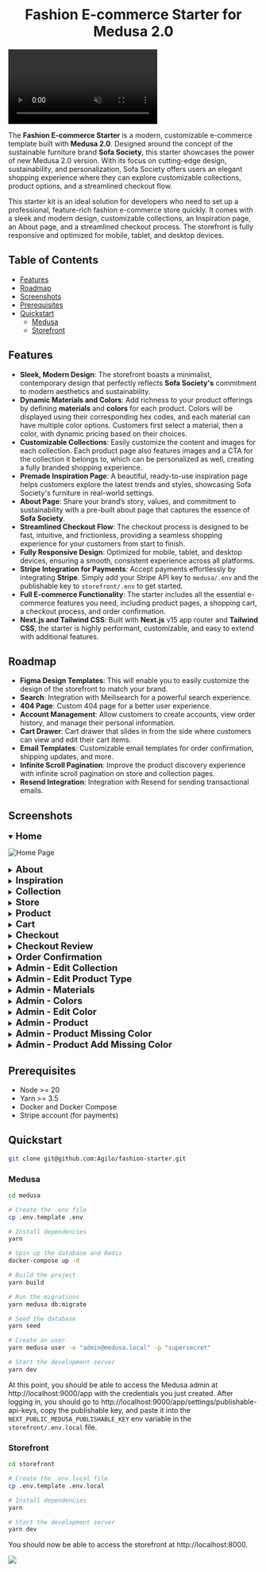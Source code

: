 <h1 align="center">Fashion E-commerce Starter for Medusa 2.0</h1>

<video src="https://github.com/user-attachments/assets/1afe48e4-5a28-4aee-b4bd-e405701d3cc6" controls="controls" muted="muted" playsinline="playsinline"></video>

The **Fashion E-commerce Starter** is a modern, customizable e-commerce template built with **Medusa 2.0**. Designed around the concept of the sustainable furniture brand **Sofa Society**, this starter showcases the power of new Medusa 2.0 version. With its focus on cutting-edge design, sustainability, and personalization, Sofa Society offers users an elegant shopping experience where they can explore customizable collections, product options, and a streamlined checkout flow.

This starter kit is an ideal solution for developers who need to set up a professional, feature-rich fashion e-commerce store quickly. It comes with a sleek and modern design, customizable collections, an Inspiration page, an About page, and a streamlined checkout process. The storefront is fully responsive and optimized for mobile, tablet, and desktop devices.

<h2>Table of Contents</h2>

- [Features](#features)
- [Roadmap](#roadmap)
- [Screenshots](#screenshots)
- [Prerequisites](#prerequisites)
- [Quickstart](#quickstart)
  - [Medusa](#medusa)
  - [Storefront](#storefront)

## Features

- **Sleek, Modern Design**: The storefront boasts a minimalist, contemporary design that perfectly reflects **Sofa Society's** commitment to modern aesthetics and sustainability.
- **Dynamic Materials and Colors**: Add richness to your product offerings by defining **materials** and **colors** for each product. Colors will be displayed using their corresponding hex codes, and each material can have multiple color options. Customers first select a material, then a color, with dynamic pricing based on their choices.
- **Customizable Collections**: Easily customize the content and images for each collection. Each product page also features images and a CTA for the collection it belongs to, which can be personalized as well, creating a fully branded shopping experience.
- **Premade Inspiration Page**: A beautiful, ready-to-use inspiration page helps customers explore the latest trends and styles, showcasing Sofa Society's furniture in real-world settings.
- **About Page**: Share your brand’s story, values, and commitment to sustainability with a pre-built about page that captures the essence of **Sofa Society**.
- **Streamlined Checkout Flow**: The checkout process is designed to be fast, intuitive, and frictionless, providing a seamless shopping experience for your customers from start to finish.
- **Fully Responsive Design**: Optimized for mobile, tablet, and desktop devices, ensuring a smooth, consistent experience across all platforms.
- **Stripe Integration for Payments**: Accept payments effortlessly by integrating **Stripe**. Simply add your Stripe API key to `medusa/.env` and the publishable key to `storefront/.env` to get started.
- **Full E-commerce Functionality**: The starter includes all the essential e-commerce features you need, including product pages, a shopping cart, a checkout process, and order confirmation.
- **Next.js and Tailwind CSS**: Built with **Next.js** v15 app router and **Tailwind CSS**, the starter is highly performant, customizable, and easy to extend with additional features.

## Roadmap
- **Figma Design Templates**: This will enable you to easily customize the design of the storefront to match your brand.
- **Search**: Integration with Meilisearch for a powerful search experience.
- **404 Page**: Custom 404 page for a better user experience.
- **Account Management**: Allow customers to create accounts, view order history, and manage their personal information.
- **Cart Drawer**: Cart drawer that slides in from the side where customers can view and edit their cart items.
- **Email Templates**: Customizable email templates for order confirmation, shipping updates, and more.
- **Infinite Scroll Pagination**: Improve the product discovery experience with infinite scroll pagination on store and collection pages.
- **Resend Integration**: Integration with Resend for sending transactional emails.

## Screenshots

<details open="open">
<summary><strong style="font-size: 1.15rem">Home</strong></summary>

![Home Page](./media/home.jpeg)
</details>

<details>
<summary><strong style="font-size: 1.15rem">About</strong></summary>

![About Page](./media/about.jpeg)
</details>

<details>
<summary><strong style="font-size: 1.15rem">Inspiration</strong></summary>

![Inspiration Page](./media/inspiration.jpeg)
</details>

<details>
<summary><strong style="font-size: 1.15rem">Collection</strong></summary>

![Collection Page](./media/collection.jpeg)
</details>

<details>
<summary><strong style="font-size: 1.15rem">Store</strong></summary>

![Store Page](./media/store.jpeg)
</details>

<details>
<summary><strong style="font-size: 1.15rem">Product</strong></summary>

![Product Page](./media/product.jpeg)
</details>

<details>
<summary><strong style="font-size: 1.15rem">Cart</strong></summary>

![Cart Page](./media/cart.jpeg)
</details>

<details>
<summary><strong style="font-size: 1.15rem">Checkout</strong></summary>

![Checkout Page](./media/checkout.jpeg)
</details>

<details>
<summary><strong style="font-size: 1.15rem">Checkout Review</strong></summary>

![Checkout Review Page](./media/checkout-review.jpeg)
</details>

<details>
<summary><strong style="font-size: 1.15rem">Order Confirmation</strong></summary>

![Order Confirmation Page](./media/order-confirmation.jpeg)
</details>

<details>
<summary><strong style="font-size: 1.15rem">Admin - Edit Collection</strong></summary>

![Admin - Edit Collection](./media/admin-collection.jpeg)
</details>

<details>
<summary><strong style="font-size: 1.15rem">Admin - Edit Product Type</strong></summary>

![Admin - Edit Product Type](./media/admin-product-type.jpeg)
</details>

<details>
<summary><strong style="font-size: 1.15rem">Admin - Materials</strong></summary>

![Admin - Materials](./media/admin-materials.jpeg)
</details>

<details>
<summary><strong style="font-size: 1.15rem">Admin - Colors</strong></summary>

![Admin - Colors](./media/admin-colors.jpeg)
</details>

<details>
<summary><strong style="font-size: 1.15rem">Admin - Edit Color</strong></summary>

![Admin - Edit Color](./media/admin-edit-color.jpeg)
</details>

<details>
<summary><strong style="font-size: 1.15rem">Admin - Product</strong></summary>

![Admin - Product](./media/admin-product.jpeg)
</details>

<details>
<summary><strong style="font-size: 1.15rem">Admin - Product Missing Color</strong></summary>

![Admin - Product Missing Color](./media/product-missing-color.jpeg)
</details>

<details>
<summary><strong style="font-size: 1.15rem">Admin - Product Add Missing Color</strong></summary>

![Admin - Product Add Missing Color](./media/product-add-missing-color.jpeg)
</details>

## Prerequisites

- Node >= 20
- Yarn >= 3.5
- Docker and Docker Compose
- Stripe account (for payments)

## Quickstart

```bash
git clone git@github.com:Agilo/fashion-starter.git
```

### Medusa

```bash
cd medusa

# Create the .env file
cp .env.template .env

# Install dependencies
yarn

# Spin up the database and Redis
docker-compose up -d

# Build the project
yarn build

# Run the migrations
yarn medusa db:migrate

# Seed the database
yarn seed

# Create an user
yarn medusa user -e "admin@medusa.local" -p "supersecret"

# Start the development server
yarn dev
```

At this point, you should be able to access the Medusa admin at http://localhost:9000/app with the credentials you just created. After logging in, you should go to http://localhost:9000/app/settings/publishable-api-keys, copy the publishable key, and paste it into the `NEXT_PUBLIC_MEDUSA_PUBLISHABLE_KEY` env variable in the `storefront/.env.local` file.

### Storefront

```bash
cd storefront

# Create the .env.local file
cp .env.template .env.local

# Install dependencies
yarn

# Start the development server
yarn dev
```

You should now be able to access the storefront at http://localhost:8000.

<a href="https://agilo.com" target="_blank">
  <picture>
    <source media="(prefers-color-scheme: dark)" srcset="https://github.com/user-attachments/assets/a4429448-a08a-4f5a-8195-2cea1416ca87">
    <img src="https://github.com/user-attachments/assets/772994f8-32c6-4b27-832f-2660f833fd78">
  </picture>
</a>
